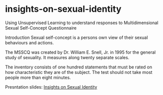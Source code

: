 # insights-on-sexual-identity
Using Unsupervised Learning to understand responses to Multidimensional Sexual Self-Concept Questionnaire

Introduction
Sexual self-concept is a persons own view of their sexual behaviours and actions.

The MSSCQ was created by Dr. William E. Snell, Jr. in 1995 for the general study of sexuality. It measures along twenty separate scales.

The inventory consists of one hundred statements that must be rated on how characteristic they are of the subject. The test should not take most people more than eight minutes.

Presntation slides: [Insights on Sexual Identity](https://www.canva.com/design/DADzzxPc9e8/ZYTyL4aGPcXPJy7HfoAiBQ/view?website#1)
